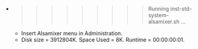 * >>>>>>>>> Running inst-std-system-alsamixer.sh ...
  * Insert Alsamixer menu in Administration.
  * Disk size = 3912804K. Space Used = 8K. Runtime = 00:00:00:01.
